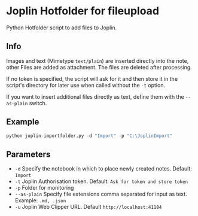 # Joplin Hotfolder for fileupload

Python Hotfolder script to add files to Joplin.

## Info

Images and text (Mimetype `text/plain`) are inserted directly into the note, other Files are added as attachment. The files are deleted after processing.

If no token is specified, the script will ask for it and then store it in the script's directory for later use when called without the `-t` option.

If you want to insert additional files directly as text, define them with the `--as-plain` switch.

## Example

```python
python joplin-importfolder.py -d "Import" -p "C:\JoplinImport"
```

## Parameters

- `-d` Specify the notebook in which to place newly created notes. Default: `Import`
- `-t` Joplin Authorisation token. Default: `Ask for token and store token`
- `-p` Folder for monitoring
- `--as-plain` Specify file extensions comma separated for input as text. Example: `.md, .json`
- `-u` Joplin Web Clipper URL. Default `http://localhost:41184`
